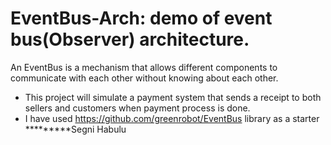 # EventBus-Arch: demo of event bus(Observer) architecture.
An EventBus is a mechanism that allows different components to communicate with each other without knowing about each other.
 * This project will simulate a payment system that sends a receipt to both sellers and customers when payment process is done.
 * I have used https://github.com/greenrobot/EventBus library as a starter
 *********Segni Habulu
